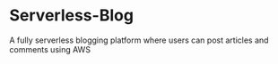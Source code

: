 # Serverless-Blog
A fully serverless blogging platform where users can post articles and comments using AWS
